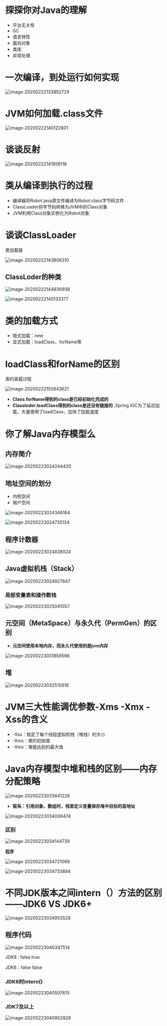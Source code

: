  

# 探探你对Java的理解

- 平台无关性
- GC
- 语言特性
- 面向对象
- 类库
- 异常处理

# 一次编译，到处运行如何实现 

![image-20200222133852729](assets/image-20200222133852729.png)

# JVM如何加载.class文件

![image-20200222140122801](assets/image-20200222140122801.png)

# 谈谈反射

![image-20200222141856116](assets/image-20200222141856116.png)

 # 类从编译到执行的过程

- 编译器将Robot.java源文件编译为Robot.class字节码文件
- ClassLoader将字节码转换为JVM中的Class<Robot>对象
- JVM利用Class<Robot>对象实例化为Robot对象

# 谈谈ClassLoader

类加载器

![image-20200222143806310](assets/image-20200222143806310.png)

 ## ClassLoder的种类

![image-20200222144836938](assets/image-20200222144836938.png)

![image-20200222145133377](assets/image-20200222145133377.png)

# 类的加载方式

- 隐式加载：new
- 显式加载：loadClass，forName等

# loadClass和forName的区别

类的装载过程

![image-20200222150643621](assets/image-20200222150643621.png)

- **Class.forName得到的class是已经初始化完成的**
- **Classloder.loadClass得到的class是还没有链接的** ,Spring IOC为了延迟加载，大量使用了loadClass，加快了加载速度

# 你了解Java内存模型么

## 内存简介

![image-20200223024244420](assets/image-20200223024244420.png)

## 地址空间的划分

- 内核空间
- 用户空间

![image-20200223024346164](assets/image-20200223024346164.png) 

 

![image-20200223024735134](assets/image-20200223024735134.png)

## 程序计数器

![image-20200223024838024](assets/image-20200223024838024.png)

## Java虚拟机栈（Stack）

![image-20200223024927647](assets/image-20200223024927647.png)

### 局部变量表和操作数栈

![image-20200223025041057](assets/image-20200223025041057.png)

## 元空间（MetaSpace）与永久代（PermGen）的区别

- **元空间使用本地内存，而永久代使用的是jvm内存**

![image-20200223031859566](assets/image-20200223031859566.png)

## 堆

![image-20200223032510616](assets/image-20200223032510616.png)

# JVM三大性能调优参数-Xms -Xmx -Xss的含义

- -Xss：规定了每个线程虚拟机栈（堆栈）的大小
- -Xms：堆的初始值
- -Xmx：堆能达到的最大值

# Java内存模型中堆和栈的区别——内存分配策略

![image-20200223033641226](assets/image-20200223033641226.png)

- **联系：引用对象、数组时，栈里定义变量保存堆中目标的首地址**

![image-20200223034006474](assets/image-20200223034006474.png)

### 区别

![image-20200223034144739](assets/image-20200223034144739.png)

**程序**

![image-20200223034721068](assets/image-20200223034721068.png)

![image-20200223034733884](assets/image-20200223034733884.png)

# 不同JDK版本之间intern（）方法的区别——JDK6 VS JDK6+

![image-20200223034953528](assets/image-20200223034953528.png)

## 程序代码

![image-20200223040347514](assets/image-20200223040347514.png)

JDK8 : false true

JDK6：false false

### JDK6时intern()

![image-20200223040507615](assets/image-20200223040507615.png)

### JDK7及以上

![image-20200223040802828](assets/image-20200223040802828.png)